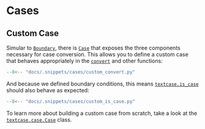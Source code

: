 # Cases

## Custom Case

Simular to [`Boundary`](../reference/boundary.md/#textcase.boundary.Boundary), there is [`Case`](../reference/case.md/#textcase.case.Case) that exposes the three components necessary for case conversion. This allows you to define a custom case that behaves appropriately in the [`convert`](../reference/convert.md/) and other functions:

```python exec="true" source="tabbed-left" tabs="custom_convert.py|output.txt" result="txt" hl_lines="13-17"
--8<-- "docs/.snippets/cases/custom_convert.py"
```

And because we defined boundary conditions, this means [`textcase.is_case`](../reference/is_case.md/) should also behave as expected:

```python exec="true" source="tabbed-left" tabs="custom_is_case.py|output.txt" result="txt" hl_lines="19-21"
--8<-- "docs/.snippets/cases/custom_is_case.py"
```

To learn more about building a custom case from scratch, take a look at the [`textcase.case.Case`](../reference/case.md/#textcase.case.Case) class.

